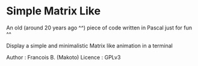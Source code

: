 Simple Matrix Like
==================

An old (around 20 years ago ^^) piece of code written in Pascal just for fun ^^

Display a simple and minimalistic Matrix like animation in a terminal

Author : Francois B. (Makoto) Licence : GPLv3
